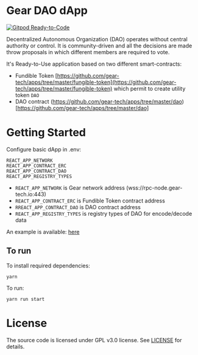 # Gear DAO dApp

[![Gitpod Ready-to-Code](https://img.shields.io/badge/Gitpod-Ready--to--Code-blue?logo=gitpod)](https://gitpod.io/#https://github.com/gear-tech/dao-app)

Decentralized Autonomous Organization (DAO) operates without central authority or control. It is community-driven and all the decisions are made throw proposals in which different members are required to vote.

It's Ready-to-Use application based on two different smart-contracts:

- Fundible Token [https://github.com/gear-tech/apps/tree/master/fungible-token](https://github.com/gear-tech/apps/tree/master/fungible-token) which permit to create utility token `DAO`
- DAO contract (https://github.com/gear-tech/apps/tree/master/dao)[https://github.com/gear-tech/apps/tree/master/dao]


# Getting Started

Configure basic dApp in .env:

```shell
REACT_APP_NETWORK
REACT_APP_CONTRACT_ERC
REACT_APP_CONTRACT_DAO
REACT_APP_REGISTRY_TYPES
```

- `REACT_APP_NETWORK` is Gear network address (wss://rpc-node.gear-tech.io:443)
- `REACT_APP_CONTRACT_ERC` is Fundible Token contract address
- `RREACT_APP_CONTRACT_DAO` is DAO contract address
- `REACT_APP_REGISTRY_TYPES` is registry types of DAO for encode/decode data

An example is available: [here](https://github.com/gear-tech/dao-app/blob/master/.env.example)

## To run

To install required dependencies:

```shell
yarn
```

To run:

```shell
yarn run start
```

# License

The source code is licensed under GPL v3.0 license.
See [LICENSE](LICENSE) for details.
